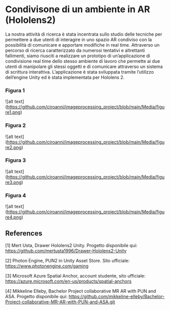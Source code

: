 # Condivisone di un ambiente in AR (Hololens2)

La nostra attività di ricerca è stata incentrata sullo studio delle tecniche per permettere a due utenti di interagire in uno spazio AR condiviso con la possibilità di comunicare e apportare modifiche in real time. Attraverso un percorso di ricerca caratterizzato da numerosi tentativi e altrettanti fallimenti,  siamo riusciti a realizzare un prototipo di un’applicazione di condivisione real time dello stesso ambiente di lavoro che permette ai due utenti di manipolare gli stessi oggetti e di comunicare attraverso un sistema di scrittura interattiva. L’applicazione è stata sviluppata tramite l’utilizzo dell’engine Unity ed è stata implementata per Hololens 2.


### Figura 1
![alt text] (https://github.com/ciroanni/imageprocessing_project/blob/main/Media/figure1.png)

### Figura 2
![alt text] (https://github.com/ciroanni/imageprocessing_project/blob/main/Media/figure2.png)

### Figura 3
![alt text] (https://github.com/ciroanni/imageprocessing_project/blob/main/Media/figure3.png)

### Figura 4
![alt text] (https://github.com/ciroanni/imageprocessing_project/blob/main/Media/figure4.png)

## References
[1]	Mert Usta, Drawer Hololens2 Unity. Progetto disponibile qui: https://github.com/mertusta1996/Drawer-Hololens2-Unity 

[2]	Photon Engine, PUN2 in Unity Asset Store. Sito ufficiale: https://www.photonengine.com/gaming 

[3]	Microsoft Azure Spatial Anchor, account studente, sito ufficiale:  https://azure.microsoft.com/en-us/products/spatial-anchors

[4]	Mikkeline Elleby, Bachelor Project collaborative MR AR with PUN and ASA. Progetto disponibile qui: https://github.com/mikkeline-elleby/Bachelor-Project-collaborative-MR-AR-with-PUN-and-ASA.git
